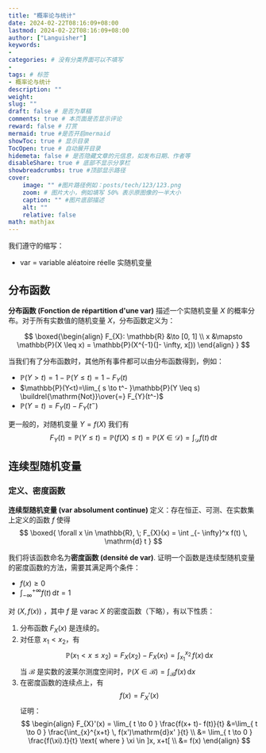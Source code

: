 ```yaml
---
title: "概率论与统计"
date: 2024-02-22T08:16:09+08:00
lastmod: 2024-02-22T08:16:09+08:00
author: ["Languisher"]
keywords: 
- 
categories: # 没有分类界面可以不填写
- 
tags: # 标签
- 概率论与统计
description: ""
weight:
slug: ""
draft: false # 是否为草稿
comments: true # 本页面是否显示评论
reward: false # 打赏
mermaid: true #是否开启mermaid
showToc: true # 显示目录
TocOpen: true # 自动展开目录
hidemeta: false # 是否隐藏文章的元信息，如发布日期、作者等
disableShare: true # 底部不显示分享栏
showbreadcrumbs: true #顶部显示路径
cover:
    image: "" #图片路径例如：posts/tech/123/123.png
    zoom: # 图片大小，例如填写 50% 表示原图像的一半大小
    caption: "" #图片底部描述
    alt: ""
    relative: false
math: mathjax
---
```



我们遵守的缩写：
- var = variable aléatoire réelle 实随机变量

## 分布函数

**分布函数 (Fonction de répartition d'une var)** 描述一个实随机变量 $X$ 的概率分布。对于所有实数值的随机变量 $X$，分布函数定义为：

$$
\boxed{\begin{align}
F_{X}: \mathbb{R} &\to [0, 1] \\
x &\mapsto \mathbb{P}(X \leq x) = \mathbb{P}(X^{-1}(]- \infty, x[)) 
\end{align}
}
$$

当我们有了分布函数时，其他所有事件都可以由分布函数得到，例如：
- $\mathbb{P}(Y>t) = 1 - \mathbb{P}(Y \leq t) = 1 - F_{Y}(t)$
- $\mathbb{P}(Y<t)=\lim_{ s \to t^- }\mathbb{P}(Y \leq s) \buildrel{\mathrm{Not}}\over{=} F_{Y}(t^-)$
- $\mathbb{P}(Y = t) = F_{Y}(t) - F_{Y}(t^-)$

更一般的，对随机变量 $Y = f(X)$ 我们有
$$
F_{Y}(t) = \mathbb{P}(Y \leq t) = \mathbb{P}(f(X) \leq t) = \mathbb{P}(X \in \mathcal{D}) = \int _{\mathcal{D}} f(t) \, \mathrm{d}t
$$

## 连续型随机变量

### 定义、密度函数

**连续型随机变量 (var absolument continue)** 定义：存在恒正、可测、在实数集上定义的函数 $f$ 使得
$$
\boxed{
\forall x \in \mathbb{R}, \; F_{X}(x) = \int _{- \infty}^x f(t) \, \mathrm{d} t
}
$$

我们将该函数命名为**密度函数 (densité de var)**. 证明一个函数是连续型随机变量的密度函数的方法，需要其满足两个条件：
- $f(x) \geq 0$
- $\int _{- \infty}^{+ \infty}f(t) \, \mathrm{d}t = 1$

对 $(X, f(x))$ ，其中 $f$ 是 varac $X$ 的密度函数（下略），有以下性质：

1. 分布函数 $F_{X}(x)$ 是连续的。
1. 对任意 $x_{1}<x_{2}$，有
	$$
	\mathbb{P}(x_{1}< x \leq x_{2}) = F_{X}(x_{2}) - F_{X}(x_{1}) = \int_{x_{1}}^{x_{2}} \, f(x) \,\mathrm{d}x 
	$$
	当 $\mathcal{B}$ 是实数的波莱尔测度空间时，$\mathbb{P}(X \in \mathcal{B}) = \int _\mathcal{B} f(x) \, \mathrm{d}x$
1. 在密度函数的连续点上，有
	$$
	f(x) = F_{X}'(x)
	$$
	证明：
	$$
	\begin{align}
	F_{X}'(x) = \lim_{ t \to 0 } \frac{f(x+ t)- f(t)}{t} &=\lim_{ t \to 0 } \frac{\int_{x}^{x+t} \, f(x')\mathrm{d}x' }{t}  \\
	&= \lim_{ t \to 0 } \frac{f(\xi).t}{t} \text{ where } \xi \in ]x, x+t[ \\
	&= f(x)
	\end{align}
	$$
